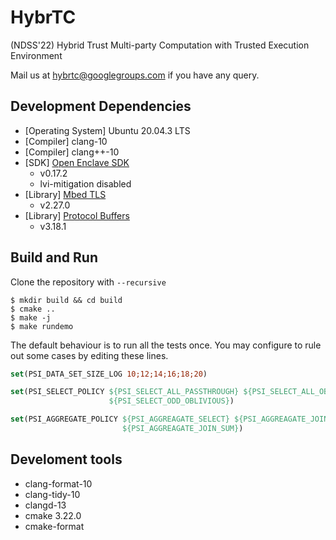 # HybrTC

(NDSS'22) Hybrid Trust Multi-party Computation with Trusted Execution Environment

Mail us at hybrtc@googlegroups.com if you have any query.

## Development Dependencies

- [Operating System] Ubuntu 20.04.3 LTS
- [Compiler] clang-10
- [Compiler] clang++-10
- [SDK] [Open Enclave SDK](https://github.com/openenclave/openenclave)
    - v0.17.2
    - lvi-mitigation disabled
- [Library] [Mbed TLS](https://github.com/ARMmbed/mbedtls)
    - v2.27.0
- [Library] [Protocol Buffers](https://github.com/protocolbuffers/protobuf)
    - v3.18.1

## Build and Run

Clone the repository with `--recursive`

``` shell
$ mkdir build && cd build
$ cmake ..
$ make -j
$ make rundemo
```

The default behaviour is to run all the tests once.
You may configure to rule out some cases by editing these lines.

``` cmake
set(PSI_DATA_SET_SIZE_LOG 10;12;14;16;18;20)

set(PSI_SELECT_POLICY ${PSI_SELECT_ALL_PASSTHROUGH} ${PSI_SELECT_ALL_OBLIVIOUS}
                      ${PSI_SELECT_ODD_OBLIVIOUS})

set(PSI_AGGREGATE_POLICY ${PSI_AGGREAGATE_SELECT} ${PSI_AGGREAGATE_JOIN_COUNT}
                         ${PSI_AGGREAGATE_JOIN_SUM})
```

## Develoment tools

- clang-format-10
- clang-tidy-10
- clangd-13
- cmake 3.22.0
- cmake-format
